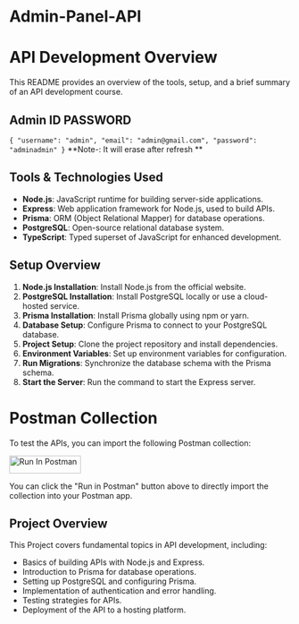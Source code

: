 # Admin-Panel-API

# API Development Overview

This README provides an overview of the tools, setup, and a brief summary of an API development course.

## Admin ID PASSWORD

`{
  "username": "admin",
  "email": "admin@gmail.com",
  "password": "adminadmin"
}`
**Note-: It will erase after refresh **

## Tools & Technologies Used

- **Node.js**: JavaScript runtime for building server-side applications.
- **Express**: Web application framework for Node.js, used to build APIs.
- **Prisma**: ORM (Object Relational Mapper) for database operations.
- **PostgreSQL**: Open-source relational database system.
- **TypeScript**: Typed superset of JavaScript for enhanced development.

## Setup Overview

1. **Node.js Installation**: Install Node.js from the official website.
2. **PostgreSQL Installation**: Install PostgreSQL locally or use a cloud-hosted service.
3. **Prisma Installation**: Install Prisma globally using npm or yarn.
4. **Database Setup**: Configure Prisma to connect to your PostgreSQL database.
5. **Project Setup**: Clone the project repository and install dependencies.
6. **Environment Variables**: Set up environment variables for configuration.
7. **Run Migrations**: Synchronize the database schema with the Prisma schema.
8. **Start the Server**: Run the command to start the Express server.

# Postman Collection

To test the APIs, you can import the following Postman collection:

<!-- Start of "Run in Postman" Button -->
[<img src="https://run.pstmn.io/button.svg" alt="Run In Postman" style="width: 128px; height: 32px;">](https://app.getpostman.com/run-collection/20448680-b82957da-1c45-4f38-96e0-db378c25272f?action=collection%2Ffork&source=rip_markdown&collection-url=entityId%3D20448680-b82957da-1c45-4f38-96e0-db378c25272f%26entityType%3Dcollection%26workspaceId%3Df1fba814-8e97-45b5-a81a-d5380c559ec1)


<!-- End of "Run in Postman" Button -->

You can click the "Run in Postman" button above to directly import the collection into your Postman app.


## Project Overview

This Project covers fundamental topics in API development, including:

- Basics of building APIs with Node.js and Express.
- Introduction to Prisma for database operations.
- Setting up PostgreSQL and configuring Prisma.
- Implementation of authentication and error handling.
- Testing strategies for APIs.
- Deployment of the API to a hosting platform.

